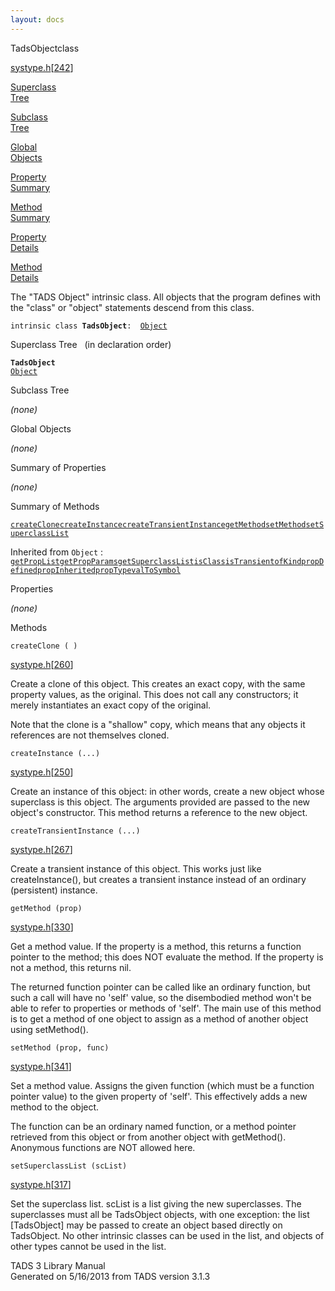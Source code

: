 ```yaml
---
layout: docs
---
```

<span class="title">TadsObject</span><span class="type">class</span>

[systype.h](../file/systype.h.html)\[[242](../source/systype.h.html#242)\]

[Superclass  
Tree](#_SuperClassTree_)

[Subclass  
Tree](#_SubClassTree_)

[Global  
Objects](#_ObjectSummary_)

[Property  
Summary](#_PropSummary_)

[Method  
Summary](#_MethodSummary_)

[Property  
Details](#_Properties_)

[Method  
Details](#_Methods_)

<div class="fdesc">

The "TADS Object" intrinsic class. All objects that the program defines
with the "class" or "object" statements descend from this class.

`intrinsic class `**`TadsObject`**` :   `[`Object`](../object/Object.html)

</div>

<span id="_SuperClassTree_"></span>

<div class="mjhd">

<span class="hdln">Superclass Tree</span>   (in declaration order)

</div>

**`TadsObject`**  
[`Object`](../object/Object.html)  
<span id="_SubClassTree_"></span>

<div class="mjhd">

<span class="hdln">Subclass Tree</span>  

</div>

*(none)* <span id="_ObjectSummary_"></span>

<div class="mjhd">

<span class="hdln">Global Objects</span>  

</div>

*(none)* <span id="_PropSummary_"></span>

<div class="mjhd">

<span class="hdln">Summary of Properties</span>  

</div>





*(none)* <span id="_MethodSummary_"></span>

<div class="mjhd">

<span class="hdln">Summary of Methods</span>  

</div>

[`createClone`](#createClone)[`createInstance`](#createInstance)[`createTransientInstance`](#createTransientInstance)[`getMethod`](#getMethod)[`setMethod`](#setMethod)[`setSuperclassList`](#setSuperclassList)

Inherited from `Object` :  
[`getPropList`](../object/Object.html#getPropList)[`getPropParams`](../object/Object.html#getPropParams)[`getSuperclassList`](../object/Object.html#getSuperclassList)[`isClass`](../object/Object.html#isClass)[`isTransient`](../object/Object.html#isTransient)[`ofKind`](../object/Object.html#ofKind)[`propDefined`](../object/Object.html#propDefined)[`propInherited`](../object/Object.html#propInherited)[`propType`](../object/Object.html#propType)[`valToSymbol`](../object/Object.html#valToSymbol)

<span id="_Properties_"></span>

<div class="mjhd">

<span class="hdln">Properties</span>  

</div>

*(none)* <span id="_Methods_"></span>

<div class="mjhd">

<span class="hdln">Methods</span>  

</div>

<span id="createClone"></span>

`createClone ( )`

[systype.h](../file/systype.h.html)\[[260](../source/systype.h.html#260)\]

<div class="desc">

Create a clone of this object. This creates an exact copy, with the same
property values, as the original. This does not call any constructors;
it merely instantiates an exact copy of the original.

Note that the clone is a "shallow" copy, which means that any objects it
references are not themselves cloned.

</div>

<span id="createInstance"></span>

`createInstance (...)`

[systype.h](../file/systype.h.html)\[[250](../source/systype.h.html#250)\]

<div class="desc">

Create an instance of this object: in other words, create a new object
whose superclass is this object. The arguments provided are passed to
the new object's constructor. This method returns a reference to the new
object.

</div>

<span id="createTransientInstance"></span>

`createTransientInstance (...)`

[systype.h](../file/systype.h.html)\[[267](../source/systype.h.html#267)\]

<div class="desc">

Create a transient instance of this object. This works just like
createInstance(), but creates a transient instance instead of an
ordinary (persistent) instance.

</div>

<span id="getMethod"></span>

`getMethod (prop)`

[systype.h](../file/systype.h.html)\[[330](../source/systype.h.html#330)\]

<div class="desc">

Get a method value. If the property is a method, this returns a function
pointer to the method; this does NOT evaluate the method. If the
property is not a method, this returns nil.

The returned function pointer can be called like an ordinary function,
but such a call will have no 'self' value, so the disembodied method
won't be able to refer to properties or methods of 'self'. The main use
of this method is to get a method of one object to assign as a method of
another object using setMethod().

</div>

<span id="setMethod"></span>

`setMethod (prop, func)`

[systype.h](../file/systype.h.html)\[[341](../source/systype.h.html#341)\]

<div class="desc">

Set a method value. Assigns the given function (which must be a function
pointer value) to the given property of 'self'. This effectively adds a
new method to the object.

The function can be an ordinary named function, or a method pointer
retrieved from this object or from another object with getMethod().
Anonymous functions are NOT allowed here.

</div>

<span id="setSuperclassList"></span>

`setSuperclassList (scList)`

[systype.h](../file/systype.h.html)\[[317](../source/systype.h.html#317)\]

<div class="desc">

Set the superclass list. scList is a list giving the new superclasses.
The superclasses must all be TadsObject objects, with one exception: the
list \[TadsObject\] may be passed to create an object based directly on
TadsObject. No other intrinsic classes can be used in the list, and
objects of other types cannot be used in the list.

</div>

<div class="ftr">

TADS 3 Library Manual  
Generated on 5/16/2013 from TADS version 3.1.3

</div>
